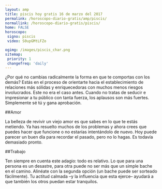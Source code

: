 ```yaml
---
layout: amp
title: piscis hoy gratis 16 de marzo del 2017 
permalink: /horoscopo-diario-gratis/amp/piscis/
normallink: /horoscopo-diario-gratis/piscis/
home: FALSE
horoscopo:
 signo: piscis
 video: S0upGMtLFZo

ogimg: /images/piscis_char.png
sitemap:
 priority: 1
 changefreq: 'daily'
---
```



¿Por qué no cambias radicalmente la forma en que te comportas con los demás? Estás en el proceso de orientarte hacia el establecimiento de relaciones más sólidas y enriquecedoras con muchos menos riesgos involucrados. Este no era el caso antes. Cuando no tratas de seducir e impresionar a tu público con tanta fuerza, los aplausos son más fuertes. Simplemente sé tú y gana aprobación.

##Amor

La belleza de revivir un viejo amor es que sabes en lo que te estás metiendo. Ya has resuelto muchos de los problemas y ahora crees que puedes hacer que funcione o no estarías intentándolo de nuevo. Hoy puede parecer un buen día para recordar el pasado, pero no lo hagas. Es todavía demasiado pronto.

##Trabajo

Ten siempre en cuenta este adagio: todo es relativo. Lo que para una persona es un desastre, para otra puede no ser más que un simple bache en el camino. Alinéate con la segunda opción (un bache puede ser sorteado fácilmente). Tu actitud calmada –y la influencia que esta ejerce– ayudará a que también los otros puedan estar tranquilos.